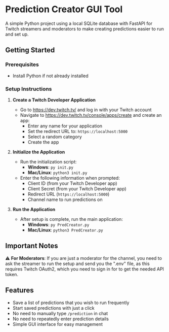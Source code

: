 # Prediction Creator GUI Tool

A simple Python project using a local SQLite database with FastAPI for Twitch streamers and moderators to make creating predictions easier to run and set up.

## Getting Started

### Prerequisites
- Install Python if not already installed

### Setup Instructions

1. **Create a Twitch Developer Application**
   - Go to https://dev.twitch.tv/ and log in with your Twitch account
   - Navigate to https://dev.twitch.tv/console/apps/create and create an app:
     - Enter any name for your application
     - Set the redirect URL to: `https://localhost:5000`
     - Select a random category
     - Create the app

2. **Initialize the Application**
   - Run the initialization script:
     - **Windows**: `py init.py`
     - **Mac/Linux**: `python3 init.py`
   - Enter the following information when prompted:
     - Client ID (from your Twitch Developer app)
     - Client Secret (from your Twitch Developer app)
     - Redirect URL (`https://localhost:5000`)
     - Channel name to run predictions on

3. **Run the Application**
   - After setup is complete, run the main application:
     - **Windows**: `py PredCreator.py`
     - **Mac/Linux**: `python3 PredCreator.py`

## Important Notes

⚠️ **For Moderators**: If you are just a moderator for the channel, you need to ask the streamer to run the setup and send you the ".env" file, as this requires Twitch OAuth2, which you need to sign in for to get the needed API token.

## Features

- Save a list of predictions that you wish to run frequently
- Start saved predictions with just a click
- No need to manually type `/prediction` in chat
- No need to repeatedly enter prediction details
- Simple GUI interface for easy management